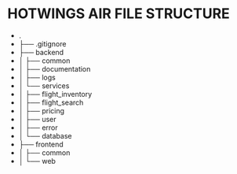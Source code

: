 # HOTWINGS AIR FILE STRUCTURE

- .
- ├── .gitignore
- ├── backend
- │   ├── common
- │   ├── documentation
- │   ├── logs
- │   └── services
- │       ├── flight_inventory  
- │       ├── flight_search
- │       ├── pricing
- │       ├── user
- │       ├── error
- │       └── database
- ├── frontend
- │   ├── common
- │   └── web